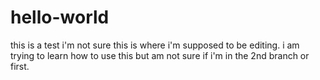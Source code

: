 # hello-world
this is a test
i'm not sure this is where i'm supposed to be editing. i am trying to learn how to use this but am not sure if i'm in the 2nd branch or first. 
